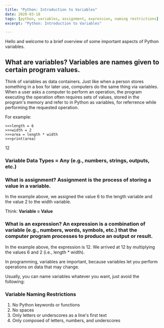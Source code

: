 ```yaml
---
title: "Python: Introduction to Variables"
date: 2020-03-18
tags: [python, variables, assignment, expression, naming restrictions]
excerpt: "Python: Introduction to Variables"

---
```


Hello and welcome to a brief overview of some important aspects of Python variables. 

## What are variables? Variables are names given to certain program values.

Think of variables as data containers. Just like when a person stores something in a box for later use, computers do the same thing via variables. When a user asks a computer to perform an operation, the program executing the operation often requires sets of values, stored in the program's memory and refer to in Python as variables, for referrence while performing the requested operation.

For example:
```
>>>length = 6
>>>width = 2
>>>area = length * width
>>>print(area)
```
12

### Variable Data Types = Any (e.g., numbers, strings, outputs, etc.)

### What is assignment? Assignment is the process of storing a value in a variable.
In the example above, we assigned the value 6 to the length variable and the value 2 to the width variable.

Think: __Variable = Value__

### What is an expression? An expression is a combination of variable (e.g., numbers, words, symbols, etc.) that the computer program processes to produce an output or result.
In the example above, the expression is 12. We arrived at 12 by multiplying the values 6 and 2 (i.e., length * width).

In programming, variables are important, because variables let you perform operations on data that may change.

Usually, you can name variables whatever you want, just avoid the following:

### Variable Naming Restrictions
1. No Python keywords or functions
2. No spaces
3. Only letters or underscores as a line's first text
4. Only composed of letters, numbers, and underscores

